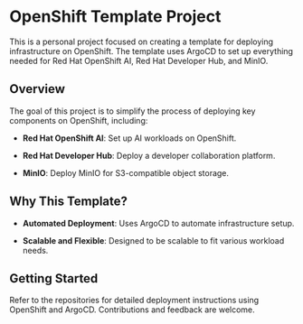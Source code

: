 # OpenShift Template Project

This is a personal project focused on creating a template for deploying infrastructure on OpenShift. The template uses ArgoCD to set up everything needed for Red Hat OpenShift AI, Red Hat Developer Hub, and MinIO.

## Overview

The goal of this project is to simplify the process of deploying key components on OpenShift, including:

- **Red Hat OpenShift AI**: Set up AI workloads on OpenShift.
    
- **Red Hat Developer Hub**: Deploy a developer collaboration platform.
    
- **MinIO**: Deploy MinIO for S3-compatible object storage.
    

## Why This Template?

- **Automated Deployment**: Uses ArgoCD to automate infrastructure setup.
    
- **Scalable and Flexible**: Designed to be scalable to fit various workload needs.
    

## Getting Started

Refer to the repositories for detailed deployment instructions using OpenShift and ArgoCD. Contributions and feedback are welcome.